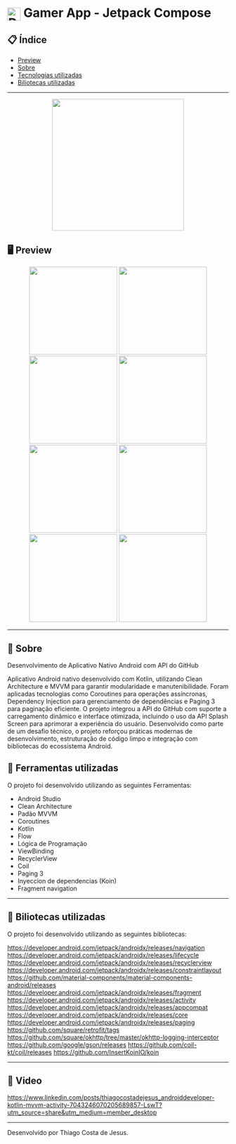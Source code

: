 
# <img align="center" alt="Daniel-HTML" height="30" width="30" src="https://github.com/user-attachments/assets/a67447b2-0c5b-443a-8b1e-35916e252621"> Gamer App - Jetpack Compose

<div align="center">
</div>

## 📋 Índice

- [Preview](#-Preview)
- [Sobre](#-Sobre)
- [Tecnologias utilizadas](#-Ferramentas-utilizadas)
- [Biliotecas utilizadas](#-Biliotecas-utilizadas)

---

<div align="center">

<img src="https://github.com/user-attachments/assets/3d363215-6b7d-4861-8c12-8f2f10f6441c" width="300">


 </div>

## 🖥 Preview 

<div align="center">

<img src="https://github.com/user-attachments/assets/ccd47e8b-aa38-4427-b1c9-63bfbfa22143" width="200">
<img src="https://github.com/user-attachments/assets/698111eb-9291-4c1f-bd91-d5ba11a46475" width="200">
<img src="https://github.com/user-attachments/assets/f5b92f20-5c91-43b0-ad0c-94827c4f21a2" width="200">
<img src="https://github.com/user-attachments/assets/81cf50b4-d68a-4dfc-80a6-626ecc868fc1" width="200">
<img src="https://github.com/user-attachments/assets/68054437-3015-4857-8a29-b6d5971813d3" width="200">
<img src="https://github.com/user-attachments/assets/e8dadfe1-c16d-47eb-8f1b-c35bce58bb1c" width="200">
<img src="https://github.com/user-attachments/assets/73fc14d5-cbb0-4cf8-906b-7e2c925983f5" width="200">
<img src="https://github.com/user-attachments/assets/ccd20cd9-f853-481c-86b7-32648eed96f3" width="200">



</div>

---

## 📖 Sobre

Desenvolvimento de Aplicativo Nativo Android com API do GitHub

Aplicativo Android nativo desenvolvido com Kotlin, utilizando Clean Architecture e MVVM para garantir modularidade e manutenibilidade. Foram aplicadas tecnologias como Coroutines para operações assíncronas, Dependency Injection para gerenciamento de dependências e Paging 3 para paginação eficiente. O projeto integrou a API do GitHub com suporte a carregamento dinâmico e interface otimizada, incluindo o uso da API Splash Screen para aprimorar a experiência do usuário. Desenvolvido como parte de um desafio técnico, o projeto reforçou práticas modernas de desenvolvimento, estruturação de código limpo e integração com bibliotecas do ecossistema Android.


## 🚀 Ferramentas utilizadas

O projeto foi desenvolvido utilizando as seguintes Ferramentas:

- Android Studio
- Clean Architecture
- Padão MVVM
- Coroutines
- Kotlin
- Flow
- Lógica de Programação
- ViewBinding
- RecyclerView
- Coil
- Paging 3
- Inyeccion de dependencias (Koin)
- Fragment navigation

---

## 🚀 Biliotecas utilizadas

O projeto foi desenvolvido utilizando as seguintes bibliotecas:

   https://developer.android.com/jetpack/androidx/releases/navigation
   https://developer.android.com/jetpack/androidx/releases/lifecycle
   https://developer.android.com/jetpack/androidx/releases/recyclerview
   https://developer.android.com/jetpack/androidx/releases/constraintlayout
   https://github.com/material-components/material-components-android/releases
   https://developer.android.com/jetpack/androidx/releases/fragment
   https://developer.android.com/jetpack/androidx/releases/activity
   https://developer.android.com/jetpack/androidx/releases/appcompat
   https://developer.android.com/jetpack/androidx/releases/core
   https://developer.android.com/jetpack/androidx/releases/paging
   https://github.com/square/retrofit/tags
   https://github.com/square/okhttp/tree/master/okhttp-logging-interceptor
   https://github.com/google/gson/releases
   https://github.com/coil-kt/coil/releases
   https://github.com/InsertKoinIO/koin


---

## 🚀 Video
https://www.linkedin.com/posts/thiagocostadejesus_androiddeveloper-kotlin-mvvm-activity-7043246070205689857-LswT?utm_source=share&utm_medium=member_desktop

---

Desenvolvido por Thiago Costa de Jesus.
